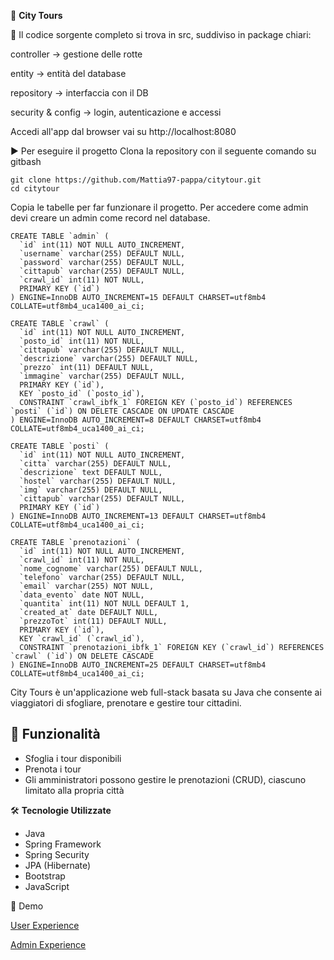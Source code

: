 🌃 **City Tours**



👀 Il codice sorgente completo si trova in src, suddiviso in package chiari:

controller → gestione delle rotte

entity → entità del database

repository → interfaccia con il DB

security & config → login, autenticazione e accessi


Accedi all'app dal browser vai su http://localhost:8080

▶️ Per eseguire il progetto Clona la repository con il seguente comando su gitbash

```codice
git clone https://github.com/Mattia97-pappa/citytour.git
cd citytour
```


Copia le tabelle per far funzionare il progetto. Per accedere come admin devi creare un admin come record nel database.

```admin
CREATE TABLE `admin` (
  `id` int(11) NOT NULL AUTO_INCREMENT,
  `username` varchar(255) DEFAULT NULL,
  `password` varchar(255) DEFAULT NULL,
  `cittapub` varchar(255) DEFAULT NULL,
  `crawl_id` int(11) NOT NULL,
  PRIMARY KEY (`id`)
) ENGINE=InnoDB AUTO_INCREMENT=15 DEFAULT CHARSET=utf8mb4 COLLATE=utf8mb4_uca1400_ai_ci;
```
```crawl
CREATE TABLE `crawl` (
  `id` int(11) NOT NULL AUTO_INCREMENT,
  `posto_id` int(11) NOT NULL,
  `cittapub` varchar(255) DEFAULT NULL,
  `descrizione` varchar(255) DEFAULT NULL,
  `prezzo` int(11) DEFAULT NULL,
  `immagine` varchar(255) DEFAULT NULL,
  PRIMARY KEY (`id`),
  KEY `posto_id` (`posto_id`),
  CONSTRAINT `crawl_ibfk_1` FOREIGN KEY (`posto_id`) REFERENCES `posti` (`id`) ON DELETE CASCADE ON UPDATE CASCADE
) ENGINE=InnoDB AUTO_INCREMENT=8 DEFAULT CHARSET=utf8mb4 COLLATE=utf8mb4_uca1400_ai_ci;
```
```posti
CREATE TABLE `posti` (
  `id` int(11) NOT NULL AUTO_INCREMENT,
  `citta` varchar(255) DEFAULT NULL,
  `descrizione` text DEFAULT NULL,
  `hostel` varchar(255) DEFAULT NULL,
  `img` varchar(255) DEFAULT NULL,
  `cittapub` varchar(255) DEFAULT NULL,
  PRIMARY KEY (`id`)
) ENGINE=InnoDB AUTO_INCREMENT=13 DEFAULT CHARSET=utf8mb4 COLLATE=utf8mb4_uca1400_ai_ci;
```
```prenotazioni
CREATE TABLE `prenotazioni` (
  `id` int(11) NOT NULL AUTO_INCREMENT,
  `crawl_id` int(11) NOT NULL,
  `nome_cognome` varchar(255) DEFAULT NULL,
  `telefono` varchar(255) DEFAULT NULL,
  `email` varchar(255) NOT NULL,
  `data_evento` date NOT NULL,
  `quantita` int(11) NOT NULL DEFAULT 1,
  `created_at` date DEFAULT NULL,
  `prezzoTot` int(11) DEFAULT NULL,
  PRIMARY KEY (`id`),
  KEY `crawl_id` (`crawl_id`),
  CONSTRAINT `prenotazioni_ibfk_1` FOREIGN KEY (`crawl_id`) REFERENCES `crawl` (`id`) ON DELETE CASCADE
) ENGINE=InnoDB AUTO_INCREMENT=25 DEFAULT CHARSET=utf8mb4 COLLATE=utf8mb4_uca1400_ai_ci;
```



City Tours è un'applicazione web full-stack basata su Java che consente ai viaggiatori di sfogliare, prenotare e gestire tour cittadini.



## 📌 **Funzionalità**

- Sfoglia i tour disponibili  
- Prenota i tour  
- Gli amministratori possono gestire le prenotazioni (CRUD), ciascuno limitato alla propria città



🛠️ **Tecnologie Utilizzate**

- Java  
- Spring Framework  
- Spring Security  
- JPA (Hibernate)  
- Bootstrap  
- JavaScript



 🎥 Demo



  
  [User Experience ](https://vimeo.com/1076039561)


  [Admin Experience](https://vimeo.com/1076034611)

